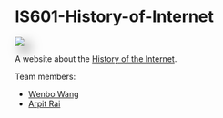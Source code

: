 # IS601-History-of-Internet

<img src="https://images.unsplash.com/photo-1601239924785-bccf04077077?ixlib=rb-1.2.1&ixid=eyJhcHBfaWQiOjEyMDd9&auto=format&fit=crop&w=2982&q=80" style="filter: drop-shadow(10px 10px 10px rgba(0,0,0,.5));" />

A website about the [History of the Internet](https://woffee.github.io/IS601-History-of-Internet/).

Team members: 

 - [Wenbo Wang](https://github.com/Woffee/)
 - [Arpit Rai](https://github.com/DanishBread/)

